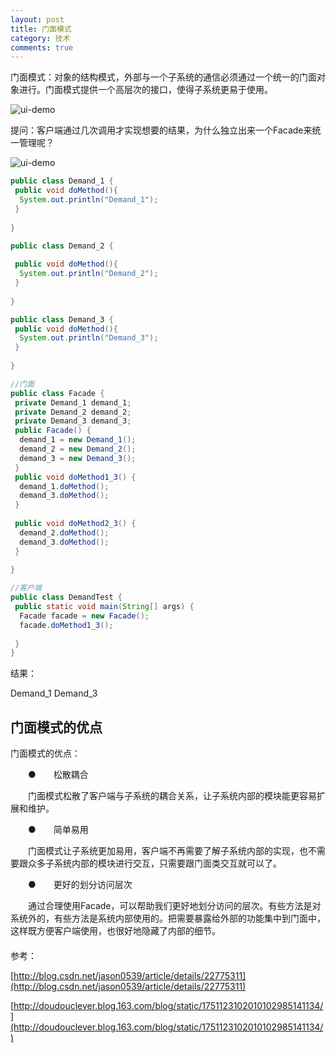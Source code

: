 ```yaml
---
layout: post
title: 门面模式
category: 技术
comments: true
---
```


门面模式：对象的结构模式，外部与一个子系统的通信必须通过一个统一的门面对象进行。门面模式提供一个高层次的接口，使得子系统更易于使用。

![ui-demo](http://static.oschina.net/uploads/space/2014/1202/193522_QcfL_1863482.jpg)

提问：客户端通过几次调用才实现想要的结果，为什么独立出来一个Facade来统一管理呢？

![ui-demo](http://static.oschina.net/uploads/space/2014/1202/193522_njvB_1863482.jpg)

```java
public class Demand_1 {
 public void doMethod(){
  System.out.println("Demand_1");
 }
  
}

public class Demand_2 {
  
 public void doMethod(){
  System.out.println("Demand_2");
 }
  
}

public class Demand_3 {
 public void doMethod(){
  System.out.println("Demand_3");
 }
  
}

//门面
public class Facade {
 private Demand_1 demand_1;
 private Demand_2 demand_2;
 private Demand_3 demand_3;
 public Facade() {
  demand_1 = new Demand_1();
  demand_2 = new Demand_2();
  demand_3 = new Demand_3();
 }
 public void doMethod1_3() {
  demand_1.doMethod();
  demand_3.doMethod();
 }
  
 public void doMethod2_3() {
  demand_2.doMethod();
  demand_3.doMethod();
 }
  
}

//客户端
public class DemandTest {
 public static void main(String[] args) {
  Facade facade = new Facade();
  facade.doMethod1_3();
   
 }
}
```

结果：

Demand_1
Demand_3

##  门面模式的优点

门面模式的优点：

　　●　　松散耦合

　　门面模式松散了客户端与子系统的耦合关系，让子系统内部的模块能更容易扩展和维护。

　　●　　简单易用

　　门面模式让子系统更加易用，客户端不再需要了解子系统内部的实现，也不需要跟众多子系统内部的模块进行交互，只需要跟门面类交互就可以了。

　　●　　更好的划分访问层次

　　通过合理使用Facade，可以帮助我们更好地划分访问的层次。有些方法是对系统外的，有些方法是系统内部使用的。把需要暴露给外部的功能集中到门面中，这样既方便客户端使用，也很好地隐藏了内部的细节。<br>
　　
　　
<br>参考：

[http://blog.csdn.net/jason0539/article/details/22775311](http://blog.csdn.net/jason0539/article/details/22775311)

[http://doudouclever.blog.163.com/blog/static/1751123102010102985141134/](http://doudouclever.blog.163.com/blog/static/1751123102010102985141134/)
